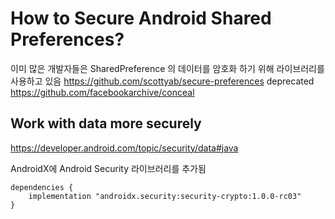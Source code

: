 
# How to Secure Android Shared Preferences?

이미 많은 개발자들은 SharedPreference 의 데이터를 암호화 하기 위해 라이브러리를 사용하고 있음 
https://github.com/scottyab/secure-preferences deprecated
https://github.com/facebookarchive/conceal

## Work with data more securely
https://developer.android.com/topic/security/data#java

AndroidX에 Android Security 라이브러리를 추가됨
```
dependencies { 
	implementation "androidx.security:security-crypto:1.0.0-rc03"
}
```



<!--stackedit_data:
eyJoaXN0b3J5IjpbLTQ2MjE1NzE1MF19
-->